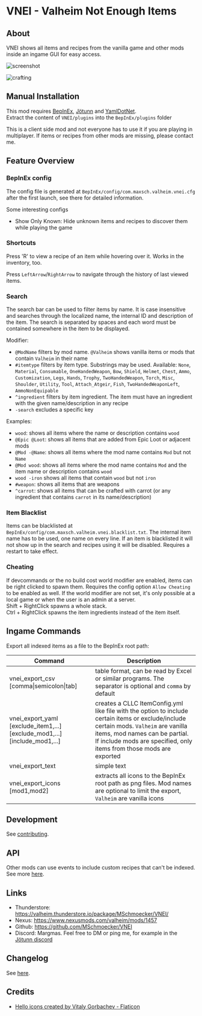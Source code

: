 # VNEI - Valheim Not Enough Items

## About
VNEI shows all items and recipes from the vanilla game and other mods inside an ingame GUI for easy access.

![screenshot](https://raw.githubusercontent.com/MSchmoecker/VNEI/master/Docs/WholeScreenshot.png)

![crafting](https://raw.githubusercontent.com/MSchmoecker/VNEI/master/Docs/Crafting.png)


## Manual Installation
This mod requires [BepInEx](https://thunderstore.io/c/valheim/p/denikson/BepInExPack_Valheim/), [Jötunn](https://thunderstore.io/c/valheim/p/ValheimModding/Jotunn/) and [YamlDotNet](https://thunderstore.io/c/valheim/p/ValheimModding/YamlDotNet/).\
Extract the content of `VNEI/plugins` into the `BepInEx/plugins` folder

This is a client side mod and not everyone has to use it if you are playing in multiplayer.
If items or recipes from other mods are missing, please contact me.


## Feature Overview

### BepInEx config
The config file is generated at `BepInEx/config/com.maxsch.valheim.vnei.cfg` after the first launch, see there for detailed information.

Some interesting configs
- Show Only Known: Hide unknown items and recipes to discover them while playing the game


### Shortcuts
Press 'R' to view a recipe of an item while hovering over it.
Works in the inventory, too.

Press `LeftArrow`/`RightArrow` to navigate through the history of last viewed items.


### Search
The search bar can be used to filter items by name.
It is case insensitive and searches through the localized name, the internal ID and description of the item.
The search is separated by spaces and each word must be contained somewhere in the item to be displayed.

Modifier:
- `@ModName` filters by mod name. `@Valheim` shows vanilla items or mods that contain `Valheim` in their name
- `#itemtype` filters by item type. Substrings may be used. Available: `None`, `Material`, `Consumable`, `OneHandedWeapon`, `Bow`, `Shield`, `Helmet`, `Chest`, `Ammo`, `Customization`, `Legs`, `Hands`, `Trophy`, `TwoHandedWeapon`, `Torch`, `Misc`, `Shoulder`, `Utility`, `Tool`, `Attach_Atgeir`, `Fish`, `TwoHandedWeaponLeft`, `AmmoNonEquipable`
- `^ingredient` filters by item ingredient. The item must have an ingredient with the given name/description in any recipe
- `-search` excludes a specific key

Examples:
- `wood`: shows all items where the name or description contains `wood`
- `@Epic @Loot`: shows all items that are added from Epic Loot or adjacent mods
- `@Mod -@Name`: shows all items where the mod name contains `Mod` but not `Name`
- `@Mod wood`: shows all items where the mod name contains `Mod` and the item name or description contains `wood`
- `wood -iron` shows all items that contain `wood` but not `iron`
- `#weapon`: shows all items that are weapons
- `^carrot`: shows all items that can be crafted with carrot (or any ingredient that contains `carrot` in its name/description)


### Item Blacklist
Items can be blacklisted at `BepInEx/config/com.maxsch.valheim.vnei.blacklist.txt`.
The internal item name has to be used, one name on every line.
If an item is blacklisted it will not show up in the search and recipes using it will be disabled.
Requires a restart to take effect.


### Cheating
If devcommands or the no build cost world modifier are enabled, items can be right clicked to spawn them.
Requires the config option `Allow Cheating` to be enabled as well.
If the world modifier are not set, it's only possible at a local game or when the user is an admin at a server.\
Shift + RightClick spawns a whole stack.\
Ctrl + RightClick spawns the item ingredients instead of the item itself.

## Ingame Commands
Export all indexed items as a file to the BepInEx root path:

| Command                                                                    | Description                                                                                                                                                                                                                                     |
|----------------------------------------------------------------------------|-------------------------------------------------------------------------------------------------------------------------------------------------------------------------------------------------------------------------------------------------|
| vnei_export_csv [comma&#124;semicolon&#124;tab]                            | table format, can be read by Excel or similar programs. The separator is optional and `comma` by default                                                                                                                                        |
| vnei_export_yaml [exclude_item1,...] [exclude_mod1,...] [include_mod1,...] | creates a CLLC ItemConfig.yml like file with the option to include certain items or exclude/include certain mods. `Valheim` are vanilla items, mod names can be partial. If include mods are specified, only items from those mods are exported |
| vnei_export_text                                                           | simple text                                                                                                                                                                                                                                     |
| vnei_export_icons [mod1,mod2]                                              | extracts all icons to the BepInEx root path as png files. Mod names are optional to limit the export, `Valheim` are vanilla icons                                                                                                               |


## Development
See [contributing](https://github.com/MSchmoecker/VNEI/blob/master/CONTRIBUTING.md).


## API
Other mods can use events to include custom recipes that can't be indexed.
See more [here](https://github.com/MSchmoecker/VNEI/blob/master/API.md).


## Links
- Thunderstore: https://valheim.thunderstore.io/package/MSchmoecker/VNEI/
- Nexus: https://www.nexusmods.com/valheim/mods/1457
- Github: https://github.com/MSchmoecker/VNEI
- Discord: Margmas. Feel free to DM or ping me, for example in the [Jötunn discord](https://discord.gg/DdUt6g7gyA)


## Changelog
See [here](https://github.com/MSchmoecker/VNEI/blob/master/CHANGELOG.md).

## Credits

- <a href="https://www.flaticon.com/free-icons/hello" title="hello icons">Hello icons created by Vitaly Gorbachev - Flaticon</a>

